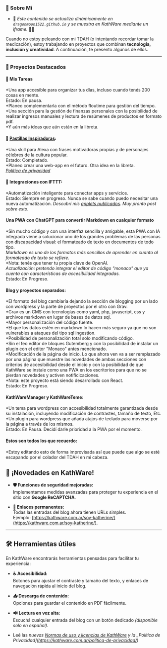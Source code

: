 ### 🎯 Sobre Mí  

- 📌 *Este contenido se actualiza dinámicamente en `dragonmoon1522.github.io` y se muestra en KathWare mediante un iframe.* 🚀💜  

Cuando no estoy peleando con mi TDAH (o intentando recordar tomar la medicación), estoy trabajando en proyectos que combinan **tecnología, inclusión y creatividad**. A continuación, te presento algunos de ellos.

---

### 🚀 Proyectos Destacados  

#### 📌 Mis Tareas  
  *Una app accesible para organizar tus días, incluso cuando tenés 200 cosas en mente.  
Estado: En pausa.  
  *Planeo complementarla con el método floutime para gestión del tiempo.  
  *Una sección para la gestión de finanzas personales con la posibilidad de realizar ingresos manuales y lectura de resúmenes de productos en formato pdf.  
  *Y aún más ideas que aún están en la libreta.  

#### 💊 [Pastillas Inspiradoras](https://www.amazon.es/dp/B0DSBSYWMJ/):  
  *Una skill para Alexa con frases motivadoras propias y de personajes célebres de la cultura popular.  
Estado: Completado.  
  *Planeo crear una web-app en el futuro. Otra idea en la libreta.  
  *[Política de privacidad](https://dragonmoon1522.github.io/Pastillas-Inspiradoras/Politica%20de%20Privacidad/)*  

#### 🔗 Integraciones con IFTTT:  
  *Automatización inteligente para conectar apps y servicios.  
  Estado: Siempre en progreso. Nunca se sabe cuando puedo necesitar una nueva automatización.
  *Descubrí mis [applets publicados](https://ifttt.com/p/dragonmoon1522). Muy pronto post sobre esto.*  

#### Una PWA con ChatGPT para convertir Markdown en cualquier formato  
  *Sin mucho código y con una interfaz sencilla y amigable, esta PWA con IA integrada viene a solucionar uno de los grandes problemas de las personas con discapacidad visual: el formateado de texto en documentos de todo tipo.  
  *Markdown es uno de los formatos más sencillos de aprender en cuanto al formateado de texto se refiere.*  
  *Nota: tenés que tener tu propia clave de OpenAI.  
  *Actualización: pretendo integrar el editor de código "monaco" que ya cuenta con características de accesibilidad integradas.*  
Estado: En Progreso.

#### Blog y proyectos separados:  
  *El formato del blog cambiaría dejando la sección de blogging por un lado con wordpress y la parte de proyectos por el otro con Grav.  
  *Grav es un CMS con tecnologías como yaml, php, javascript, css y archivos markdown en lugar de bases de datos sql.  
  *Mayor personalización del código fuente.  
  *El que los datos estén en markdown lo hacen más seguro ya que no son vulnerables a ataques del tipo sql ingestion.  
  *Posibilidad de personalización total solo modificando código.  
  *Sin el feo editor de bloques Gutemberg y con la posibilidad de instalar un plugin con el editor "Monaco" antes mencionado.  
  *Modificación de la página de inicio. Lo que ahora ven va a ser remplazado por una página que muestre las novedades de ambas secciones con criterios de accesibilidad desde el inicio y con la posibilidad de que KathWare se instale como una PWA en los escritorios para que no se pierdan novedades y activen notificicaciones.  
  *Nota: este proyecto está siendo desarrollado con React.  
Estado: En Progreso.

#### KathWareManager y KathWareTeme:  
  *Un tema para wordpress con accesibilidad totalmente garantizada desde su instalación, incluyendo modificación de contrastes, tamaño de texto, Etc.  
  *Un plugin para wordpress que añada atajos de teclado para moverse por la página a través de los mismos.  
Estado: En Pausa. Decidí darle prioridad a la PWA por el momento.

#### Estos son todos los que recuerdo:  
  *Estoy editando esto de forma improvisada así que puede que algo se esté escapando por el colador del TDAH en mi cabeza.  




## 📢 ¡Novedades en KathWare!  

- **🛡️ Funciones de seguridad mejoradas:**  
  Implementamos medidas avanzadas para proteger tu experiencia en el sitio con **Google ReCAPTCHA**.  

- **🔗 Enlaces permanentes:**  
  Todas las entradas del blog ahora tienen URLs simples.  
  Ejemplo: [https://kathware.com.ar/soy-katherine/](https://kathware.com.ar/soy-katherine/).  

---

## 🛠️ Herramientas útiles  

En KathWare encontrarás herramientas pensadas para facilitar tu experiencia:  

- **♿ Accesibilidad:**  
  Botones para ajustar el contraste y tamaño del texto, y enlaces de navegación rápida al inicio del blog.  

- **📥 Descarga de contenido:**  
  Opciones para guardar el contenido en PDF fácilmente.  

- **🔊 Lectura en voz alta:**  
  Escuchá cualquier entrada del blog con un botón dedicado *(disponible solo en español).*  
- Leé las *nuevas [Normas de uso y licencias de KathWare](https://kathware.com.ar/normas-de-uso-y-licencias-de-kathware/) y la _Política de Privacidad](https://kathware.com.ar/politica-de-privacidad/)*    
